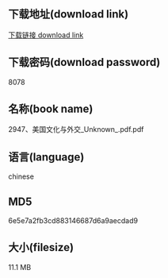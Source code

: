 ## 下载地址(download link)
[下载链接 download link](https://voluble-croquembouche-d321dc.netlify.app/?s=2947%E3%80%81%E7%BE%8E%E5%9B%BD%E6%96%87%E5%8C%96%E4%B8%8E%E5%A4%96%E4%BA%A4_Unknown_.pdf)

## 下载密码(download password)
8078

## 名称(book name)
2947、美国文化与外交_Unknown_.pdf.pdf

## 语言(language)
chinese

## MD5
6e5e7a2fb3cd883146687d6a9aecdad9

## 大小(filesize)
11.1 MB

